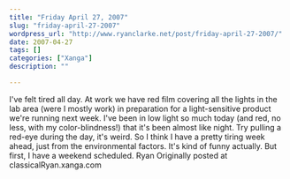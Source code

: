 ```yaml
---
title: "Friday April 27, 2007"
slug: "friday-april-27-2007"
wordpress_url: "http://www.ryanclarke.net/post/friday-april-27-2007/"
date: 2007-04-27
tags: []
categories: ["Xanga"]
description: ""

---
```


I've felt tired all day.
At work we have red film covering all the lights in the lab area (were I mostly work) in preparation for a light-sensitive product we're running next week. I've been in low light so much today (and red, no less, with my color-blindness!) that it's been almost like night. Try pulling a red-eye during the day, it's weird. So I think I have a pretty tiring week ahead, just from the environmental factors. It's kind of funny actually.
But first, I have a weekend scheduled.
Ryan
Originally posted at classicalRyan.xanga.com
